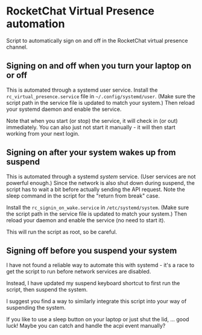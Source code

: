 # RocketChat Virtual Presence automation

Script to automatically sign on and off in the RocketChat virtual presence channel.


## Signing on and off when you turn your laptop on or off

This is automated through a systemd user service.
Install the `rc_virtual_presence.service` file in `~/.config/systemd/user`.
(Make sure the script path in the service file is updated to match your system.)
Then reload your systemd daemon and enable the service.

Note that when you start (or stop) the service, it will check in (or out) immediately.
You can also just not start it manually - it will then start working from your next login.

## Signing on after your system wakes up from suspend

This is automated through a systemd *system* service.
(User services are not powerful enough.)
Since the network is also shut down during suspend, the script has to wait a bit before actually sending the API request.
Note the sleep command in the script for the "return from break" case.

Install the `rc_signin_on_wake.service` in `/etc/systemd/system`.
(Make sure the script path in the service file is updated to match your system.)
Then reload your daemon and enable the service (no need to start it).

This will run the script as root, so be careful.

## Signing off before you suspend your system

I have not found a reliable way to automate this with systemd - it's a race to get the script to run before network services are disabled.

Instead, I have updated my suspend keyboard shortcut to first run the script, then suspend the system.

I suggest you find a way to similarly integrate this script into your way of suspending the system.

If you like to use a sleep button on your laptop or just shut the lid, ... good luck!
Maybe you can catch and handle the acpi event manually?

